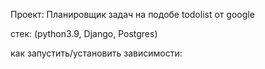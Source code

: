 Проект: Планировщик задач на подобе todolist от google

стек: (python3.9, Django, Postgres)

как запустить/установить зависимости: 